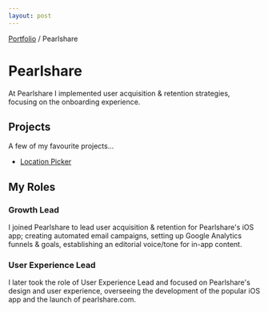 ```yaml
---
layout: post
---
```


<span class="breadcrumbs">[Portfolio](../pages/portfolio) / Pearlshare</span>

# Pearlshare
At Pearlshare I implemented user acquisition & retention strategies, focusing on the onboarding experience.

## Projects
A few of my favourite projects...

* [Location Picker](location_picker)

## My Roles
### Growth Lead
I joined Pearlshare to lead user acquisition & retention for Pearlshare's iOS app; creating automated email campaigns, setting up Google Analytics funnels & goals, establishing an editorial voice/tone for in-app content.

### User Experience Lead
I later took the role of User Experience Lead and focused on Pearlshare's design and user experience, overseeing the development of the popular iOS app and the launch of pearlshare.com.

